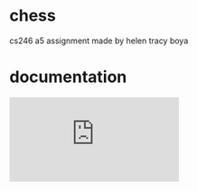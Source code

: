 # chess
cs246 a5 assignment
made by helen tracy boya
# documentation
![chess doc.pdf](https://github.com/helenxiia/chess/blob/main/Chess%20Documentation%20.pdf)
